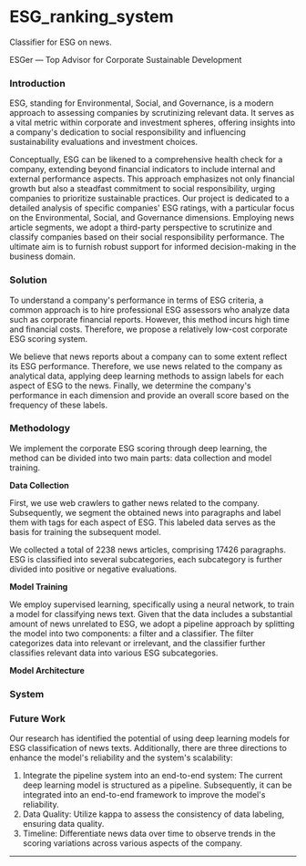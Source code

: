 # ESG_ranking_system

Classifier for ESG on news.

ESGer — Top Advisor for Corporate Sustainable Development
### Introduction

ESG, standing for Environmental, Social, and Governance, is a modern approach to assessing companies by scrutinizing relevant data. It serves as a vital metric within corporate and investment spheres, offering insights into a company's dedication to social responsibility and influencing sustainability evaluations and investment choices.

Conceptually, ESG can be likened to a comprehensive health check for a company, extending beyond financial indicators to include internal and external performance aspects. This approach emphasizes not only financial growth but also a steadfast commitment to social responsibility, urging companies to prioritize sustainable practices. Our project is dedicated to a detailed analysis of specific companies' ESG ratings, with a particular focus on the Environmental, Social, and Governance dimensions. Employing news article segments, we adopt a third-party perspective to scrutinize and classify companies based on their social responsibility performance. The ultimate aim is to furnish robust support for informed decision-making in the business domain.

### Solution

To understand a company's performance in terms of ESG criteria, a common approach is to hire professional ESG assessors who analyze data such as corporate financial reports. However, this method incurs high time and financial costs. Therefore, we propose a relatively low-cost corporate ESG scoring system.

We believe that news reports about a company can to some extent reflect its ESG performance. Therefore, we use news related to the company as analytical data, applying deep learning methods to assign labels for each aspect of ESG to the news. Finally, we determine the company's performance in each dimension and provide an overall score based on the frequency of these labels.

### Methodology

We implement the corporate ESG scoring through deep learning, the method can be divided into two main parts: data collection and model training.

**Data Collection**

First, we use web crawlers to gather news related to the company. Subsequently, we segment the obtained news into paragraphs and label them with tags for each aspect of ESG. This labeled data serves as the basis for training the subsequent model.

We collected a total of 2238 news articles, comprising 17426 paragraphs. ESG is classified into several subcategories, each subcategory is further divided into positive or negative evaluations.

**Model Training**

We employ supervised learning, specifically using a neural network, to train a model for classifying news text. Given that the data includes a substantial amount of news unrelated to ESG, we adopt a pipeline approach by splitting the model into two components: a filter and a classifier. The filter  categorizes data into relevant or irrelevant, and the classifier further classifies relevant data into various ESG subcategories.

**Model Architecture**

### System 

### Future Work

Our research has identified the potential of using deep learning models for ESG classification of news texts. Additionally, there are three directions to enhance the model's reliability and the system's scalability:

1. Integrate the pipeline system into an end-to-end system: The current deep learning model is structured as a pipeline. Subsequently, it can be integrated into an end-to-end framework to improve the model's reliability.
2. Data Quality: Utilize kappa to assess the consistency of data labeling, ensuring data quality.
3. Timeline: Differentiate news data over time to observe trends in the scoring variations across various aspects of the company.

---

